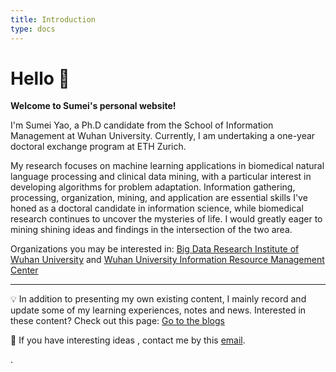 ```yaml
---
title: Introduction
type: docs
---
```


# Hello 👋

**Welcome to Sumei's  personal website!**

I'm Sumei Yao, a Ph.D candidate from the School of Information Management at Wuhan University. Currently, I am undertaking a one-year doctoral exchange program at ETH Zurich.

My research focuses on machine learning applications in biomedical natural language processing and clinical data mining, with a particular interest in developing algorithms for problem adaptation. Information gathering, processing, organization, mining, and application are essential skills I've honed as a doctoral candidate in information science, while biomedical research continues to uncover the mysteries of life. I would greatly eager to mining shining ideas and findings in the intersection of the two area.

Organizations you may be interested in: [Big Data Research Institute of Wuhan University](http://bdi.whu.edu.cn/ ) and [Wuhan University Information Resource Management Center](https://csir.whu.edu.cn/index.htm)

<hr />

💡 In addition to presenting my own existing content, I mainly record and update some of my learning experiences, notes and news.  Interested in these content? Check out  this page: [Go to the blogs](/content/posts/_index.md)

💬 If you have interesting ideas , contact me  by this [email](hi.sumeiyao@gmail.com).

.
